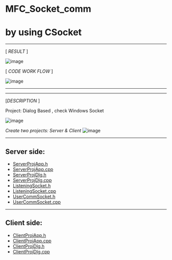 # MFC_Socket_comm
# by using CSocket 

-----
[ *RESULT* ]

![image](https://user-images.githubusercontent.com/61898376/153742917-f0c9c509-7885-41d1-954e-e2ba74dce61b.png)


[ *CODE WORK FLOW* ]

![image](https://user-images.githubusercontent.com/61898376/153743300-6666cbb4-0586-4954-a08b-058b17d0b360.png)





------
------
[*DESCRIPTION* ]

Project:  Dialog Based , check Windows Socket

![image](https://user-images.githubusercontent.com/61898376/153742888-4d57fae3-e215-4eb4-8bb7-8fb85bece470.png)


*Create two projects: Server & Client*
![image](https://user-images.githubusercontent.com/61898376/153743379-7e734c54-5c93-4db5-8a6d-01a9e54983fa.png)



-----
## Server side:

* <a href= "https://github.com/Zarina-dev/MFC_Socket_comm/blob/main/20220213MFC_CSocket_server.h">    ServerProjApp.h</a>
* <a href = "https://github.com/Zarina-dev/MFC_Socket_comm/blob/main/20220213MFC_CSocket_server.cpp"> ServerProjApp.cpp</a>
* <a href= "https://github.com/Zarina-dev/MFC_Socket_comm/blob/main/20220213MFC_CSocket_serverDlg.h" >ServerProjDlg.h </a>
* <a href= "https://github.com/Zarina-dev/MFC_Socket_comm/blob/main/20220213MFC_CSocket_serverDlg.cpp" > ServerProjDlg.cpp</a>
* <a href= "https://github.com/Zarina-dev/MFC_Socket_comm/blob/main/ListeningSocket.h" >             ListeningSocket.h</a>
* <a href= "https://github.com/Zarina-dev/MFC_Socket_comm/blob/main/ListeningSocket.cpp" >           ListeningSocket.cpp</a>
* <a href= "https://github.com/Zarina-dev/MFC_Socket_comm/blob/main/UserCommSock2.h" >               UserCommSocket.h</a>
* <a href= "https://github.com/Zarina-dev/MFC_Socket_comm/blob/main/UserCommSock2.cpp" >             UserCommSocket.cpp</a>

-----
## Client side:

* <a href= "https://github.com/Zarina-dev/MFC_Socket_comm/blob/main/20220213MFC_CSocket_client.h" > ClientProjApp.h</a>
* <a href= "https://github.com/Zarina-dev/MFC_Socket_comm/blob/main/20220213MFC_CSocket_client.cpp" > ClientProjApp.cpp</a>
* <a href= "https://github.com/Zarina-dev/MFC_Socket_comm/blob/main/20220213MFC_CSocket_clientDlg.h" > ClientProjDlg.h</a>
* <a href= "https://github.com/Zarina-dev/MFC_Socket_comm/blob/main/20220213MFC_CSocket_clientDlg.cpp" > ClientProjDlg.cpp</a>


